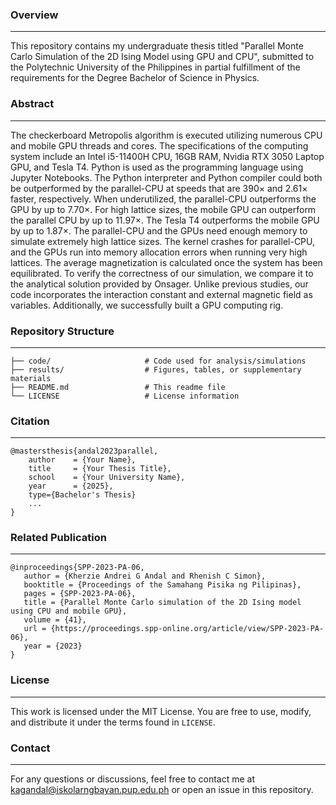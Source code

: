 ### Overview

---

This repository contains my undergraduate thesis titled "Parallel Monte Carlo Simulation of the 2D Ising Model using GPU and CPU", submitted to the Polytechnic University of the Philippines in partial fulfillment of the requirements for the Degree Bachelor of Science in Physics.

### Abstract

---

The checkerboard Metropolis algorithm is executed utilizing numerous CPU and mobile GPU threads and cores. The specifications of the computing system include an Intel i5-11400H CPU, 16GB RAM, Nvidia RTX 3050 Laptop GPU, and Tesla T4. Python is used as the programming language using Jupyter Notebooks. The Python interpreter and Python compiler could both be outperformed by the parallel-CPU at speeds that are $390\times$ and $2.61\times$ faster, respectively. When underutilized, the parallel-CPU outperforms the GPU by up to $7.70\times$. For high lattice sizes, the mobile GPU can outperform the parallel CPU by up to $11.97\times$. The Tesla T4 outperforms the mobile GPU by up to $1.87\times$. The parallel-CPU and the GPUs need enough memory to simulate extremely high lattice sizes. The kernel crashes for parallel-CPU, and the GPUs run into memory allocation errors when running very high lattices. The average magnetization is calculated once the system has been equilibrated. To verify the correctness of our simulation, we compare it to the analytical solution provided by Onsager. Unlike previous studies, our code incorporates the interaction constant and external magnetic field as variables. Additionally, we successfully built a GPU computing rig.

### Repository Structure

---

```
├── code/                     # Code used for analysis/simulations
├── results/                  # Figures, tables, or supplementary materials
├── README.md                 # This readme file
└── LICENSE                   # License information
```

### Citation

---

```
@mastersthesis{andal2023parallel,
    author    = {Your Name},
    title     = {Your Thesis Title},
    school    = {Your University Name},
    year      = {2025},
    type={Bachelor's Thesis}
    ...
}
```

### Related Publication

---

```
@inproceedings{SPP-2023-PA-06,
   author = {Kherzie Andrei G Andal and Rhenish C Simon},
   booktitle = {Proceedings of the Samahang Pisika ng Pilipinas},
   pages = {SPP-2023-PA-06},
   title = {Parallel Monte Carlo simulation of the 2D Ising model using CPU and mobile GPU},
   volume = {41},
   url = {https://proceedings.spp-online.org/article/view/SPP-2023-PA-06},
   year = {2023}
}
```

### License

---

This work is licensed under the MIT License. You are free to use, modify, and distribute it under the terms found in `LICENSE`.

### Contact

---

For any questions or discussions, feel free to contact me at <a href="mailto:kagandal@iskolarngbayan.pup.edu.ph">kagandal@iskolarngbayan.pup.edu.ph</a> or open an issue in this repository.
